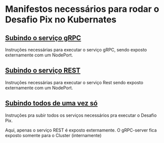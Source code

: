 # Manifestos necessários para rodar o Desafio Pix no Kubernates

## [Subindo o serviço gRPC](https://github.com/Rayllanderson/kubernetes-manifestos/tree/main/key-manager/key-manager-grpc)
  Instruções necessárias para executar o serviço gRPC, sendo exposto externamente com um NodePort.

## [Subindo o serviço REST](https://github.com/Rayllanderson/kubernetes-manifestos/tree/main/key-manager/key-manager-rest)
  Instruções necessárias para executar o serviço Rest sendo exposto externamente com um NodePort.

## [Subindo todos de uma vez só](https://github.com/Rayllanderson/kubernetes-manifestos/tree/main/key-manager/todos)
  Instruções pra subir todos os serviços necessários pra executar o Desafio Pix. 
  
  Aqui, apenas o serviço REST é exposto externamente. 
  O gRPC-server fica exposto somente para o Cluster (internamente)
